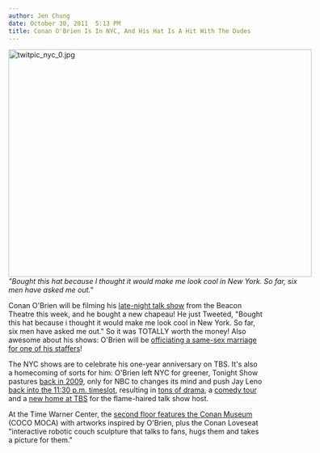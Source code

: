 ```yaml
---
author: Jen Chung
date: October 30, 2011  5:13 PM
title: Conan O'Brien Is In NYC, And His Hat Is A Hit With The Dudes
---
```


<p><span class="mt-enclosure mt-enclosure-image" style="display: inline;"> </span></p><div class="image-none" style=" width:600px; "> <img alt="twitpic_nyc_0.jpg" src="https://web.archive.org/web/20111101203647im_/http://gothamist.com/attachments/jen/twitpic_nyc_0.jpg" width="600" height="450"> <br> <i>&quot;Bought this hat because I thought it would make me look cool in New York. So far, six men have asked me out.&quot;</i></div> <p></p>

<p>Conan O&apos;Brien will be filming his <a href="https://web.archive.org/web/20111101203647/http://teamcoco.com/conannyc">late-night talk show</a> from the Beacon Theatre this week, and he bought a new chapeau!  He just Tweeted, &quot;Bought this hat because i thought it would make me look cool in New York. So far, six men have asked me out.&quot; So it was TOTALLY worth the money!  Also awesome about his shows: O&apos;Brien will be <a href="https://web.archive.org/web/20111101203647/http://newsfeed.time.com/2011/10/30/conan-obrien-to-officiate-same-sex-wedding-on-upcoming-show/">officiating a same-sex marriage for one of his staffers</a>!</p>

<p>The NYC shows are to celebrate his one-year anniversary on TBS.  It&apos;s also a homecoming of sorts for him: O&apos;Brien left NYC for greener, Tonight Show pastures <a href="https://web.archive.org/web/20111101203647/http://gothamist.com/2009/02/21/conan_says_farewell_as_he_late_shif.php">back in 2009</a>, only for NBC to changes its mind and push Jay Leno <a href="https://web.archive.org/web/20111101203647/http://gothamist.com/2010/01/07/conan.php">back into the 11:30 p.m. timeslot</a>, resulting in <a href="https://web.archive.org/web/20111101203647/http://gothamist.com/2010/01/21/conan_and_nbc_sign_departure_deal.php">tons of drama</a>, a <a href="https://web.archive.org/web/20111101203647/http://gothamist.com/2010/03/11/go_go_coco_conan_obrien_tour_ticket.php">comedy tour</a> and a <a href="https://web.archive.org/web/20111101203647/http://gothamist.com/2010/04/12/conan_makes_move_to_tbs.php">new home at TBS</a> for the flame-haired talk show host.</p>

<p>At the Time Warner Center, the <a href="https://web.archive.org/web/20111101203647/http://gothamist.com/2011/10/20/conan_museum_coming_to_manhattan_te.php">second floor features the Conan Museum</a> (COCO MOCA) with artworks inspired by O&apos;Brien, plus the Conan Loveseat &quot;interactive robotic couch sculpture that talks to fans, hugs them and takes a picture for them.&quot;</p>